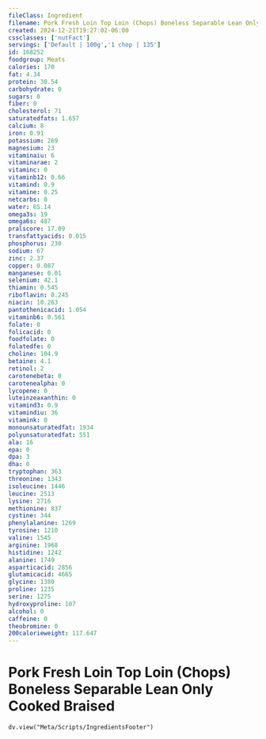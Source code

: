 ```yaml
---
fileClass: Ingredient
filename: Pork Fresh Loin Top Loin (Chops) Boneless Separable Lean Only Cooked Braised
created: 2024-12-21T19:27:02-06:00
cssclasses: ['nutFact']
servings: ['Default | 100g','1 chop | 135']
id: 168252
foodgroup: Meats
calories: 170
fat: 4.34
protein: 30.54
carbohydrate: 0
sugars: 0
fiber: 0
cholesterol: 71
saturatedfats: 1.657
calcium: 8
iron: 0.91
potassium: 269
magnesium: 23
vitaminaiu: 6
vitaminarae: 2
vitaminc: 0
vitaminb12: 0.66
vitamind: 0.9
vitamine: 0.25
netcarbs: 0
water: 65.14
omega3s: 19
omega6s: 487
pralscore: 17.09
transfattyacids: 0.015
phosphorus: 230
sodium: 67
zinc: 2.37
copper: 0.087
manganese: 0.01
selenium: 42.1
thiamin: 0.545
riboflavin: 0.245
niacin: 10.263
pantothenicacid: 1.054
vitaminb6: 0.561
folate: 0
folicacid: 0
foodfolate: 0
folatedfe: 0
choline: 104.9
betaine: 4.1
retinol: 2
carotenebeta: 0
carotenealpha: 0
lycopene: 0
luteinzeaxanthin: 0
vitamind3: 0.9
vitamindiu: 36
vitamink: 0
monounsaturatedfat: 1934
polyunsaturatedfat: 551
ala: 16
epa: 0
dpa: 3
dha: 0
tryptophan: 363
threonine: 1343
isoleucine: 1446
leucine: 2513
lysine: 2716
methionine: 837
cystine: 344
phenylalanine: 1269
tyrosine: 1210
valine: 1545
arginine: 1968
histidine: 1242
alanine: 1749
asparticacid: 2856
glutamicacid: 4665
glycine: 1380
proline: 1235
serine: 1275
hydroxyproline: 107
alcohol: 0
caffeine: 0
theobromine: 0
200calorieweight: 117.647
---
```


# Pork Fresh Loin Top Loin (Chops) Boneless Separable Lean Only Cooked Braised

```dataviewjs
dv.view("Meta/Scripts/IngredientsFooter")
```